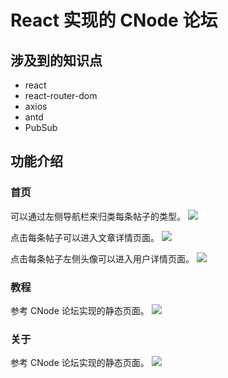 # React 实现的 CNode 论坛

## 涉及到的知识点
* react 
* react-router-dom
* axios
* antd
* PubSub

## 功能介绍
### 首页
可以通过左侧导航栏来归类每条帖子的类型。
![](https://tva1.sinaimg.cn/large/0081Kckwgy1gm9kk3afkaj31k90u0nah.jpg)

点击每条帖子可以进入文章详情页面。
![](https://tva1.sinaimg.cn/large/0081Kckwgy1gm9kljs5zkj31k70u012j.jpg)

点击每条帖子左侧头像可以进入用户详情页面。
![](https://tva1.sinaimg.cn/large/0081Kckwgy1gm9kjl4tgwj31jz0u0gqh.jpg)


### 教程
参考 CNode 论坛实现的静态页面。
![](https://tva1.sinaimg.cn/large/0081Kckwgy1gm8bbxkgyuj31k70u0grv.jpg)

### 关于
参考 CNode 论坛实现的静态页面。
![](https://tva1.sinaimg.cn/large/0081Kckwgy1gm8bd5y7acj31kc0u0ahn.jpg)
